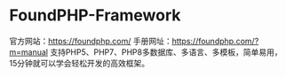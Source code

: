 # FoundPHP-Framework
官方网站：https://foundphp.com/
手册网址：https://foundphp.com/?m=manual
支持PHP5、PHP7、PHP8多数据库、多语言、多模板，简单易用，15分钟就可以学会轻松开发的高效框架。
